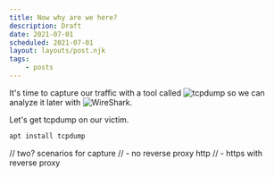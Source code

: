 ```yaml
---
title: Now why are we here?
description: Draft
date: 2021-07-01
scheduled: 2021-07-01
layout: layouts/post.njk
tags:
    - posts
---
```


It's time to capture our traffic with a tool called ![tcpdump](https://www.tcpdump.org/) so we can analyze it later with ![WireShark](https://www.wireshark.org/).

Let's get tcpdump on our victim.

``` bash
apt install tcpdump
```




// two? scenarios for capture
// - no reverse proxy http
// - https with reverse proxy